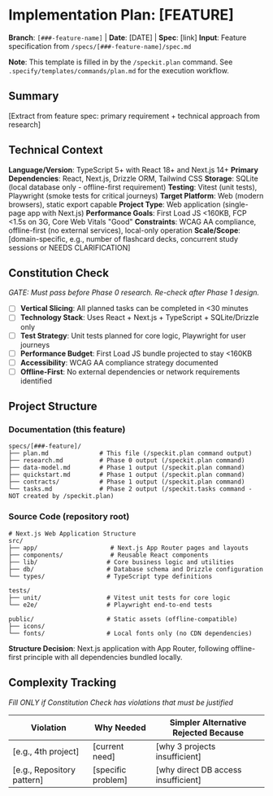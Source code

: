 # Implementation Plan: [FEATURE]

**Branch**: `[###-feature-name]` | **Date**: [DATE] | **Spec**: [link]
**Input**: Feature specification from `/specs/[###-feature-name]/spec.md`

**Note**: This template is filled in by the `/speckit.plan` command. See `.specify/templates/commands/plan.md` for the execution workflow.

## Summary

[Extract from feature spec: primary requirement + technical approach from research]

## Technical Context

<!--
  ACTION REQUIRED: Replace the content in this section with the technical details
  for the project. The structure here is presented in advisory capacity to guide
  the iteration process.
-->

**Language/Version**: TypeScript 5+ with React 18+ and Next.js 14+
**Primary Dependencies**: React, Next.js, Drizzle ORM, Tailwind CSS
**Storage**: SQLite (local database only - offline-first requirement)
**Testing**: Vitest (unit tests), Playwright (smoke tests for critical journeys)
**Target Platform**: Web (modern browsers), static export capable
**Project Type**: Web application (single-page app with Next.js)
**Performance Goals**: First Load JS <160KB, FCP <1.5s on 3G, Core Web Vitals "Good"
**Constraints**: WCAG AA compliance, offline-first (no external services), local-only operation
**Scale/Scope**: [domain-specific, e.g., number of flashcard decks, concurrent study sessions or NEEDS CLARIFICATION]

## Constitution Check

*GATE: Must pass before Phase 0 research. Re-check after Phase 1 design.*

- [ ] **Vertical Slicing**: All planned tasks can be completed in <30 minutes
- [ ] **Technology Stack**: Uses React + Next.js + TypeScript + SQLite/Drizzle only
- [ ] **Test Strategy**: Unit tests planned for core logic, Playwright for user journeys
- [ ] **Performance Budget**: First Load JS bundle projected to stay <160KB
- [ ] **Accessibility**: WCAG AA compliance strategy documented
- [ ] **Offline-First**: No external dependencies or network requirements identified

## Project Structure

### Documentation (this feature)

```
specs/[###-feature]/
├── plan.md              # This file (/speckit.plan command output)
├── research.md          # Phase 0 output (/speckit.plan command)
├── data-model.md        # Phase 1 output (/speckit.plan command)
├── quickstart.md        # Phase 1 output (/speckit.plan command)
├── contracts/           # Phase 1 output (/speckit.plan command)
└── tasks.md             # Phase 2 output (/speckit.tasks command - NOT created by /speckit.plan)
```

### Source Code (repository root)
<!--
  ACTION REQUIRED: Replace the placeholder tree below with the concrete layout
  for this feature. The delivered plan must not include Option labels.
  Structure follows Next.js conventions with offline-first architecture.
-->

```
# Next.js Web Application Structure
src/
├── app/                    # Next.js App Router pages and layouts
├── components/             # Reusable React components
├── lib/                   # Core business logic and utilities
├── db/                    # Database schema and Drizzle configuration
└── types/                 # TypeScript type definitions

tests/
├── unit/                  # Vitest unit tests for core logic
└── e2e/                   # Playwright end-to-end tests

public/                    # Static assets (offline-compatible)
├── icons/
└── fonts/                 # Local fonts only (no CDN dependencies)
```

**Structure Decision**: Next.js application with App Router, following offline-first principle with all dependencies bundled locally.

## Complexity Tracking

*Fill ONLY if Constitution Check has violations that must be justified*

| Violation | Why Needed | Simpler Alternative Rejected Because |
|-----------|------------|-------------------------------------|
| [e.g., 4th project] | [current need] | [why 3 projects insufficient] |
| [e.g., Repository pattern] | [specific problem] | [why direct DB access insufficient] |

